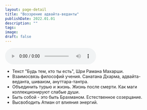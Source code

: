```yaml
---
layout: page-detail
title: "Воззрение адвайта-веданты"
publishDate: 2022.01.01
description: ""
tags:
image:
draft: false
---
```


<audio title="2022.01.01 - Воззрение адвайта-веданты.mp3" src="/upload/iblock/cf3/cf37814e89257ccdc3902db273eb21e3.mp3" controls=""></audio>

* Текст "Будь тем, кто ты есть", Шри Рамана Махарши.
* Взаимосвязь философий учения. Санатана Дхарма, адвайта-веданта, шиваизм, ануттара-тантра.
* Объединить турью и жизнь. Жизнь после смерти. Как маги коллекционируют слабые души.
* Быть собой - это быть Брахманом. Естественное созерцание.
* Высвободить Атман от влияния энергий.

  
